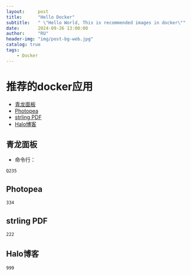 ```yaml
---
layout:     post
title:      "Hello Docker"
subtitle:   " \"Hello World, This is recommended images in docker\""
date:       2024-09-26 13:00:00
author:     "RU"
header-img: "img/post-bg-web.jpg"
catalog: true
tags:
    - Docker
---
```


# 推荐的docker应用 
- [青龙面板](#青龙面板)
- [Photopea](#Photopea)
- [strling PDF](#strlingPDF)
- [Halo博客](#Halo博客)


## 青龙面板
- 命令行：
```
Q235
```

## Photopea
```
334
```

## strling PDF
```
222
```

## Halo博客
```
999
```
